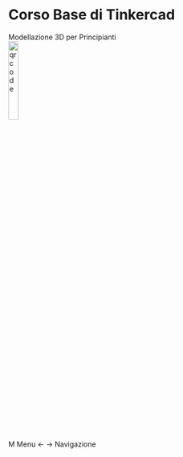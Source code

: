 <!-- .slide: data-state="layout-title no-fragment"  -->

# Corso Base di Tinkercad

<div class="btn btn-warning mt-3 ">Modellazione 3D per Principianti</div>

<img src="https://i.imgur.com/IsYprrR.png" alt="qrcode" width="20%">

<p class="small mt-5">
  <span class="badge bg-dark me-1 ms-2">M</span> Menu
  <span class="badge bg-dark me-1 ms-2"> &larr; &rarr;</span> Navigazione
</p>
